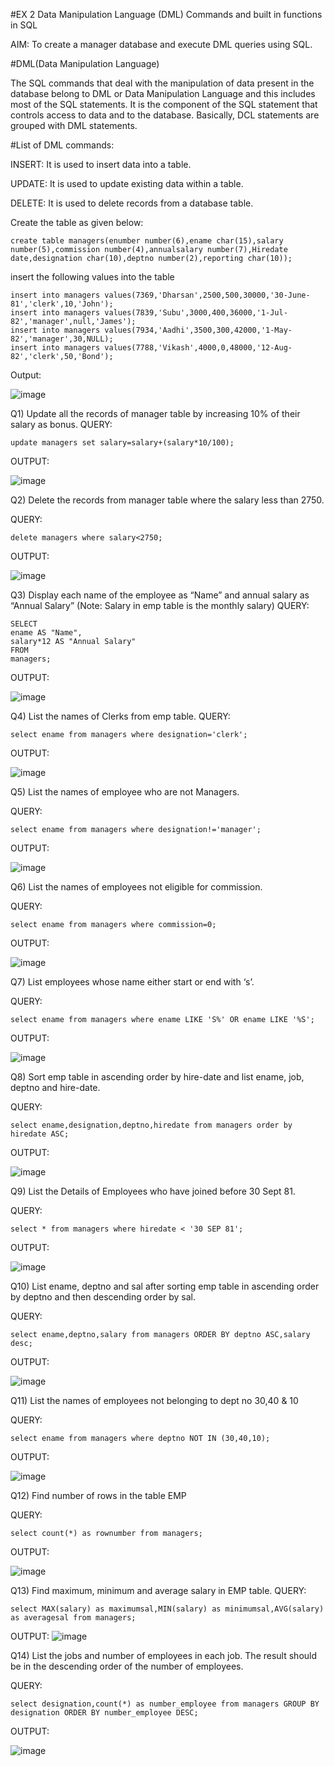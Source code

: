 #EX 2 Data Manipulation Language (DML) Commands and built in functions in SQL

AIM:
To create a manager database and execute DML queries using SQL.

#DML(Data Manipulation Language)

The SQL commands that deal with the manipulation of data present in the database belong to DML or Data Manipulation Language and this includes most of the SQL statements. It is the component of the SQL statement that controls access to data and to the database. Basically, DCL statements are grouped with DML statements.

#List of DML commands:

INSERT: It is used to insert data into a table.

UPDATE: It is used to update existing data within a table.

DELETE: It is used to delete records from a database table.

Create the table as given below:
```
create table managers(enumber number(6),ename char(15),salary number(5),commission number(4),annualsalary number(7),Hiredate date,designation char(10),deptno number(2),reporting char(10));
```
insert the following values into the table
```
insert into managers values(7369,'Dharsan',2500,500,30000,'30-June-81','clerk',10,'John');
insert into managers values(7839,'Subu',3000,400,36000,'1-Jul-82','manager',null,'James');
insert into managers values(7934,'Aadhi',3500,300,42000,'1-May-82','manager',30,NULL);
insert into managers values(7788,'Vikash',4000,0,48000,'12-Aug-82','clerk',50,'Bond');
```
Output:

![image](https://github.com/NivethaKumar30/EX-2-Data-Manipulation-Language-DML-and-Data-Control-Language-DCL-Commands/assets/119559844/ddbf4ecf-4813-4c85-850f-519a94d53d33)


Q1) Update all the records of manager table by increasing 10% of their salary as bonus.
QUERY:
```
update managers set salary=salary+(salary*10/100);
```
OUTPUT:

![image](https://github.com/NivethaKumar30/EX-2-Data-Manipulation-Language-DML-and-Data-Control-Language-DCL-Commands/assets/119559844/5f0eed65-1762-4085-85c9-8da68b9f1980)


Q2) Delete the records from manager table where the salary less than 2750.

QUERY:
```
delete managers where salary<2750;
```
OUTPUT:

![image](https://github.com/NivethaKumar30/EX-2-Data-Manipulation-Language-DML-and-Data-Control-Language-DCL-Commands/assets/119559844/5de83111-6ef4-448e-a45f-e832859674c3)


Q3) Display each name of the employee as “Name” and annual salary as “Annual Salary” (Note: Salary in emp table is the monthly salary)
QUERY:
```
SELECT
ename AS "Name",
salary*12 AS "Annual Salary"
FROM
managers;
```
OUTPUT:

![image](https://github.com/NivethaKumar30/EX-2-Data-Manipulation-Language-DML-and-Data-Control-Language-DCL-Commands/assets/119559844/3ca81769-bb9a-4783-89fe-f847ba736c43)


Q4) List the names of Clerks from emp table.
QUERY:
```
select ename from managers where designation='clerk';
```
OUTPUT:

![image](https://github.com/NivethaKumar30/EX-2-Data-Manipulation-Language-DML-and-Data-Control-Language-DCL-Commands/assets/119559844/a84e6ca8-621b-4a86-b1d7-6d59700e771e)


Q5) List the names of employee who are not Managers.

QUERY:
```
select ename from managers where designation!='manager';
```
OUTPUT:

![image](https://github.com/NivethaKumar30/EX-2-Data-Manipulation-Language-DML-and-Data-Control-Language-DCL-Commands/assets/119559844/1ab4ad00-bfd8-46c2-89e1-0af5a305ae57)


Q6) List the names of employees not eligible for commission.

QUERY:
```
select ename from managers where commission=0;
```
OUTPUT:

![image](https://github.com/NivethaKumar30/EX-2-Data-Manipulation-Language-DML-and-Data-Control-Language-DCL-Commands/assets/119559844/e62e919e-0984-4cd1-8fe5-a6f88b6b9c2d)


Q7) List employees whose name either start or end with ‘s’.

QUERY:
```
select ename from managers where ename LIKE 'S%' OR ename LIKE '%S';
```
OUTPUT:

![image](https://github.com/NivethaKumar30/EX-2-Data-Manipulation-Language-DML-and-Data-Control-Language-DCL-Commands/assets/119559844/75970050-12d3-48e2-824f-108e97097ccc)


Q8) Sort emp table in ascending order by hire-date and list ename, job, deptno and hire-date.

QUERY:
```
select ename,designation,deptno,hiredate from managers order by hiredate ASC;
```
OUTPUT:

![image](https://github.com/NivethaKumar30/EX-2-Data-Manipulation-Language-DML-and-Data-Control-Language-DCL-Commands/assets/119559844/91108c57-d16f-4bdb-94f0-882e862bbddb)


Q9) List the Details of Employees who have joined before 30 Sept 81.

QUERY:
```
select * from managers where hiredate < '30 SEP 81';
```
OUTPUT:

![image](https://github.com/NivethaKumar30/EX-2-Data-Manipulation-Language-DML-and-Data-Control-Language-DCL-Commands/assets/119559844/f4021c4f-d994-4935-9ea8-80d7b416c078)


Q10) List ename, deptno and sal after sorting emp table in ascending order by deptno and then descending order by sal.

QUERY:
```
select ename,deptno,salary from managers ORDER BY deptno ASC,salary desc;
```
OUTPUT:

![image](https://github.com/NivethaKumar30/EX-2-Data-Manipulation-Language-DML-and-Data-Control-Language-DCL-Commands/assets/119559844/c71046cd-3cdc-40b3-b900-d9a7409980e3)


Q11) List the names of employees not belonging to dept no 30,40 & 10

QUERY:
```
select ename from managers where deptno NOT IN (30,40,10);
```
OUTPUT:

![image](https://github.com/NivethaKumar30/EX-2-Data-Manipulation-Language-DML-and-Data-Control-Language-DCL-Commands/assets/119559844/e0018862-8dd0-41f6-b01b-da7554017000)


Q12) Find number of rows in the table EMP

QUERY:
```
select count(*) as rownumber from managers;
```
OUTPUT:

![image](https://github.com/NivethaKumar30/EX-2-Data-Manipulation-Language-DML-and-Data-Control-Language-DCL-Commands/assets/119559844/d1f125d1-b7b9-4cbc-87b9-08e0c051750f)


Q13) Find maximum, minimum and average salary in EMP table.
QUERY:
```
select MAX(salary) as maximumsal,MIN(salary) as minimumsal,AVG(salary)
as averagesal from managers;
```
OUTPUT:
![image](https://github.com/NivethaKumar30/EX-2-Data-Manipulation-Language-DML-and-Data-Control-Language-DCL-Commands/assets/119559844/06eeca65-a626-49c6-aa6c-9af6fd47bec6)


Q14) List the jobs and number of employees in each job. The result should be in the descending order of the number of employees.

QUERY:
```
select designation,count(*) as number_employee from managers GROUP BY designation ORDER BY number_employee DESC;
```
OUTPUT:

![image](https://github.com/NivethaKumar30/EX-2-Data-Manipulation-Language-DML-and-Data-Control-Language-DCL-Commands/assets/119559844/777ba178-8ba2-4d66-970d-7f7eeae4e5fd)
